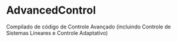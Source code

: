 # AdvancedControl
Compilado de código de Controle Avançado (incluindo Controle de Sistemas Lineares e Controle Adaptativo)
